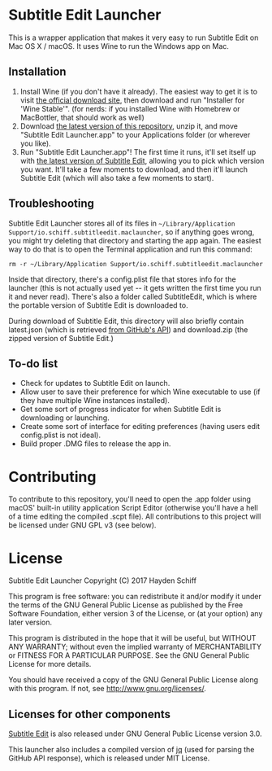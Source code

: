 # Subtitle Edit Launcher

This is a wrapper application that makes it very easy to run Subtitle Edit on Mac OS X / macOS. It uses Wine to run the Windows app on Mac.

## Installation

1. Install Wine (if you don't have it already). The easiest way to get it is to visit [the official download site](https://dl.winehq.org/wine-builds/macosx/download.html), then download and run "Installer for 'Wine Stable'". (for nerds: if you installed Wine with Homebrew or MacBottler, that should work as well)
1. Download [the latest version of this repository](https://github.com/oxguy3/subtitle-edit-launcher/archive/master.zip), unzip it, and move "Subtitle Edit Launcher.app" to your Applications folder (or wherever you like).
1. Run "Subtitle Edit Launcher.app"! The first time it runs, it'll set itself up with [the latest version of Subtitle Edit](https://github.com/SubtitleEdit/subtitleedit/releases), allowing you to pick which version you want. It'll take a few moments to download, and then it'll launch Subtitle Edit (which will also take a few moments to start).

## Troubleshooting

Subtitle Edit Launcher stores all of its files in `~/Library/Application Support/io.schiff.subtitleedit.maclauncher`, so if anything goes wrong, you might try deleting that directory and starting the app again. The easiest way to do that is to open the Terminal application and run this command:

```
rm -r ~/Library/Application Support/io.schiff.subtitleedit.maclauncher
```

Inside that directory, there's a config.plist file that stores info for the launcher (this is not actually used yet -- it gets written the first time you run it and never read). There's also a folder called SubtitleEdit, which is where the portable version of Subtitle Edit is downloaded to.

During download of Subtitle Edit, this directory will also briefly contain latest.json (which is retrieved [from GitHub's API](https://api.github.com/repos/SubtitleEdit/subtitleedit/releases/latest)) and download.zip (the zipped version of Subtitle Edit.)

## To-do list

* Check for updates to Subtitle Edit on launch.
* Allow user to save their preference for which Wine executable to use (if they have multiple Wine instances installed).
* Get some sort of progress indicator for when Subtitle Edit is downloading or launching.
* Create some sort of interface for editing preferences (having users edit config.plist is not ideal).
* Build proper .DMG files to release the app in.

# Contributing

To contribute to this repository, you'll need to open the .app folder using macOS' built-in utility application Script Editor (otherwise you'll have a hell of a time editing the compiled .scpt file). All contributions to this project will be licensed under GNU GPL v3 (see below).

# License

Subtitle Edit Launcher
Copyright (C) 2017 Hayden Schiff

This program is free software: you can redistribute it and/or modify
it under the terms of the GNU General Public License as published by
the Free Software Foundation, either version 3 of the License, or
(at your option) any later version.

This program is distributed in the hope that it will be useful,
but WITHOUT ANY WARRANTY; without even the implied warranty of
MERCHANTABILITY or FITNESS FOR A PARTICULAR PURPOSE.  See the
GNU General Public License for more details.

You should have received a copy of the GNU General Public License
along with this program.  If not, see <http://www.gnu.org/licenses/>.

## Licenses for other components

[Subtitle Edit](https://github.com/SubtitleEdit/subtitleedit) is also released under GNU General Public License version 3.0.

This launcher also includes a compiled version of [jq](https://stedolan.github.io/jq/) (used for parsing the GitHub API response), which is released under MIT License.
